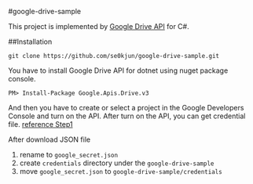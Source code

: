 #google-drive-sample

This project is implemented by [Google Drive API](https://developers.google.com/api-client-library/dotnet/) for C#.

##Installation

	git clone https://github.com/se0kjun/google-drive-sample.git

You have to install Google Drive API for dotnet using nuget package console.

	PM> Install-Package Google.Apis.Drive.v3

And then you have to create or select a project in the Google Developers Console and turn on the API. After turn on the API, you can get credential file. [reference Step1](https://developers.google.com/drive/v3/web/quickstart/dotnet)

After download JSON file
	
1. rename to `google_secret.json`
2. create `credentials` directory under the `google-drive-sample`
3. move `google_secret.json` to `google-drive-sample/credentials`

   